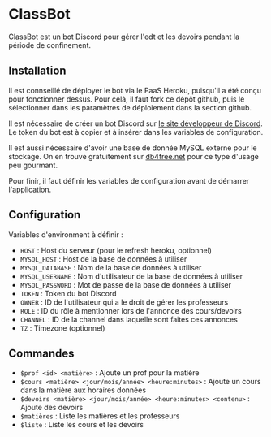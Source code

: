 # ClassBot

ClassBot est un bot Discord pour gérer l'edt et les devoirs pendant la période de confinement.

## Installation

Il est connseillé de déployer le bot via le PaaS Heroku, puisqu'il a été conçu pour fonctionner dessus. Pour celà, il faut fork ce dépôt github, puis le sélectionner dans les paramètres de déploiement dans la section github.

Il est nécessaire de créer un bot Discord sur [le site développeur de Discord](https://discordapp.com/developers/applications). Le token du bot est à copier et à insérer dans les variables de configuration.

Il est aussi nécessaire d'avoir une base de donnée MySQL externe pour le stockage. On en trouve gratuitement sur [db4free.net](https://www.db4free.net) pour ce type d'usage peu gourmant.

Pour finir, il faut définir les variables de configuration avant de démarrer l'application.

## Configuration

Variables d'environment à définir :

- `HOST` : Host du serveur (pour le refresh heroku, optionnel)
- `MYSQL_HOST` : Host de la base de données à utiliser
- `MYSQL_DATABASE` : Nom de la base de données à utiliser
- `MYSQL_USERNAME` : Nom d'utilisateur de la base de données à utiliser
- `MYSQL_PASSWORD` : Mot de passe de la base de données à utiliser
- `TOKEN` : Token du bot Discord
- `OWNER` : ID de l'utilisateur qui a le droit de gérer les professeurs
- `ROLE` : ID du rôle à mentionner lors de l'annonce des cours/devoirs
- `CHANNEL` : ID de la channel dans laquelle sont faites ces annonces
- `TZ` : Timezone (optionnel)

## Commandes

- `$prof <id> <matière>` : Ajoute un prof pour la matière
- `$cours <matière> <jour/mois/année> <heure:minutes>` : Ajoute un cours dans la matière aux horaires données
- `$devoirs <matière> <jour/mois/année> <heure:minutes> <contenu>` : Ajoute des devoirs
- `$matières` : Liste les matières et les professeurs
- `$liste` : Liste les cours et les devoirs
